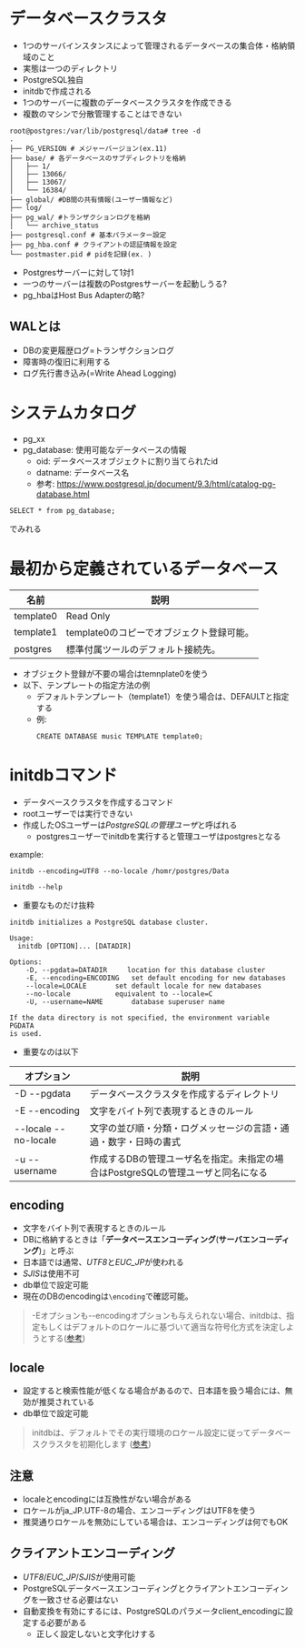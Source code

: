 # データベースクラスタ
- 1つのサーバインスタンスによって管理されるデータベースの集合体・格納領域のこと
- 実態は一つのディレクトリ
- PostgreSQL独自
- initdbで作成される
- 1つのサーバーに複数のデータベースクラスタを作成できる
- 複数のマシンで分散管理することはできない

```
root@postgres:/var/lib/postgresql/data# tree -d
.
├── PG_VERSION # メジャーバージョン(ex.11)
├── base/ # 各データベースのサブディレクトリを格納
│   ├── 1/
│   ├── 13066/
│   ├── 13067/
│   └── 16384/
├── global/ #DB間の共有情報(ユーザー情報など)
├── log/
├── pg_wal/ #トランザクションログを格納
│   └── archive_status
├── postgresql.conf # 基本パラメーター設定
├── pg_hba.conf # クライアントの認証情報を設定
└── postmaster.pid # pidを記録(ex. )

```

- Postgresサーバーに対して1対1
- 一つのサーバーは複数のPostgresサーバーを起動しうる?
- pg_hbaはHost Bus Adapterの略?

## WALとは
- DBの変更履歴ログ=トランザクションログ
- 障害時の復旧に利用する
- ログ先行書き込み(=Write Ahead Logging)



# システムカタログ
- pg_xx
- pg_database: 使用可能なデータベースの情報
    - oid: データベースオブジェクトに割り当てられたid
    - datname: データベース名
    - 参考: https://www.postgresql.jp/document/9.3/html/catalog-pg-database.html

```
SELECT * from pg_database;
```
でみれる

# 最初から定義されているデータベース

|名前|説明|
|---|---|
|template0|Read Only|
|template1|template0のコピーでオブジェクト登録可能。|
|postgres|標準付属ツールのデフォルト接続先。|

- オブジェクト登録が不要の場合はtemnplate0を使う
- 以下、テンプレートの指定方法の例
    - デフォルトテンプレート（template1）を使う場合は、DEFAULTと指定する
    - 例:
        ```
        CREATE DATABASE music TEMPLATE template0;
        ```

# initdbコマンド
- データベースクラスタを作成するコマンド
- rootユーザーでは実行できない
- 作成したOSユーザーは*PostgreSQLの管理ユーザ*と呼ばれる
    - postgresユーザーでinitdbを実行すると管理ユーザはpostgresとなる

example:
```
initdb --encoding=UTF8 --no-locale /homr/postgres/Data
```

```
initdb --help
```

- 重要なものだけ抜粋

```
initdb initializes a PostgreSQL database cluster.

Usage:
  initdb [OPTION]... [DATADIR]

Options:
    -D, --pgdata=DATADIR     location for this database cluster
    -E, --encoding=ENCODING   set default encoding for new databases
    --locale=LOCALE       set default locale for new databases
    --no-locale           equivalent to --locale=C
    -U, --username=NAME       database superuser name

If the data directory is not specified, the environment variable PGDATA
is used.
```

- 重要なのは以下

|オプション|説明|
|---|---|
|-D --pgdata |データベースクラスタを作成するディレクトリ|
|-E --encoding|文字をバイト列で表現するときのルール|
|--locale --no-locale|文字の並び順・分類・ログメッセージの言語・通過・数字・日時の書式|
|-u --username|作成するDBの管理ユーザ名を指定。未指定の場合はPostgreSQLの管理ユーザと同名になる|

## encoding
- 文字をバイト列で表現するときのルール
- DBに格納するときは「**データベースエンコーディング**(**サーバエンコーディング**)」と呼ぶ
- 日本語では通常、*UTF8*と*EUC_JP*が使われる
- *SJIS*は使用不可
- db単位で設定可能
- 現在のDBのencodingは`\encoding`で確認可能。
> -Eオプションも--encodingオプションも与えられない場合、initdbは、指定もしくはデフォルトのロケールに基づいて適当な符号化方式を決定しようとする([参考](https://www.postgresql.jp/document/9.4/html/multibyte.html))


## locale
- 設定すると検索性能が低くなる場合があるので、日本語を扱う場合には、無効が推奨されている
- db単位で設定可能


> initdbは、デフォルトでその実行環境のロケール設定に従ってデータベースクラスタを初期化します ([参考](https://www.postgresql.jp/document/9.4/html/locale.html))

## 注意
- localeとencodingには互換性がない場合がある
- ロケールがja_JP.UTF-8の場合、エンコーディングはUTF8を使う
- 推奨通りロケールを無効にしている場合は、エンコーディングは何でもOK

## クライアントエンコーディング
- *UTF8*/*EUC_JP*/*SJIS*が使用可能
- PostgreSQLデータベースエンコーディングとクライアントエンコーディングを一致させる必要はない
- 自動変換を有効にするには、PostgreSQLのパラメータclient_encodingに設定する必要がある
    - 正しく設定しないと文字化けする
